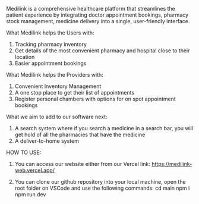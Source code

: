 Medilink is a comprehensive healthcare platform that streamlines the patient experience by integrating doctor appointment bookings, pharmacy stock management, medicine delivery into a single, user-friendly interface.

What Medilink helps the Users with:

1. Tracking pharmacy inventory
2. Get details of the most convenient pharmacy and hospital close to their location
3. Easier appointment bookings

What Medilink helps the Providers with:

1. Convenient Inventory Management
2. A one stop place to get their list of appointments
3. Register personal chambers with options for on spot appointment bookings

What we aim to add to our software next:

1. A search system where if you search a medicine in a search bar, you will get hold of all the pharmacies that have the medicine
2. A deliver-to-home system

HOW TO USE:

1. You can access our website either from our Vercel link:
   https://medilink-web.vercel.app/

2. You can clone our github repository into your local machine, open the root folder on VSCode and use the following commands:
   cd main
   npm i
   npm run dev
